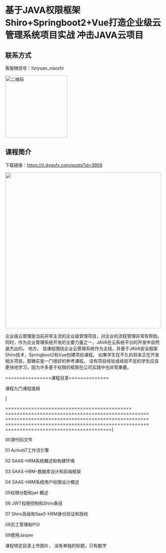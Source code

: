 # 基于JAVA权限框架Shiro+Springboot2+Vue打造企业级云管理系统项目实战 冲击JAVA云项目

## 联系方式

客服微信号：itziyuan_xiaozhi

<img src="https://ziyuanyun.oss-cn-guangzhou.aliyuncs.com/common/20240614073449/666b82192834a.jpg" width="200" height="200" alt="二维码">

## 课程简介

下载链接：https://it.dyqufx.com/posts?id=3908

<img src="https://ziyuanyun.oss-cn-guangzhou.aliyuncs.com/yun/20240515185414/664494568e5f1.jpg" width="500" alt="">

  企业级云管理是当前非常主流的企业级管理项目，对企业的流程管理非常有帮助。 同时，作为企业管理系统开发的主要力量之一，JAVA在云系统平台的开发中自然是杰出的。 地方。 该课程围绕企业云管理系统作为主线，并基于JAVA安全框架Shiro技术，Springboot2和Vue创建项目课程。 如果学生在不久的将来正在开发相关项目，那确实是一门很好的参考课程。 没有项目经验或经验不足的学生应该更快地学习，因为许多基于权限的框架在公司实践中也非常重要。

 ================课程目录==============

 课程九门课程提纲

 ]

 ============================================ ================================================== ================================================== ================================================== =====================================]

 00源代码文件

 01 Activiti7工作流引擎

 02 SAAS-HRM系统概述和构建环境

 03 SAAS-HRM-数据库设计和前端框架

 04 SAAS-HRM系统用户权限设计概述

 05权限分配和jwt 概述

 06 JWT权限控制和Shiro条目

 07 Shiro高级和SaaS-HRM身份验证和授权

 08员工管理和POI

 09使用Jasper

 课程特定目录上传图片， 没有单独的标题，只有数字

  